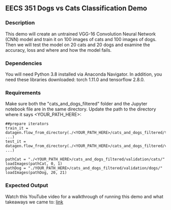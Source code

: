 ## EECS 351 Dogs vs Cats Classification Demo

### Description

This demo will create an untrained VGG-16 Convolution Neural Network (CNN) model and train it on 100 images of cats and 100 images of dogs. Then we will test the model on 20 cats and 20 dogs and examine the accuracy, loss and where and how the model fails.

### Dependencies

You will need Python 3.8 installed via Anaconda Navigator. In addition, you need these libraries downloaded: torch 1.11.0 and tensorflow 2.8.0.

### Requirements

Make sure both the "cats_and_dogs_filtered" folder and the Jupyter notebook file are in the same directory. Update the path to the directory where it says <YOUR_PATH_HERE>: 

```
##prepare iterators
train_it = datagen.flow_from_directory(./<YOUR_PATH_HERE>/cats_and_dogs_filtered/train' ...)
test_it = datagen.flow_from_directory(./<YOUR_PATH_HERE>/cats_and_dogs_filtered/validation' ...)
```
```
pathCat = "./<YOUR_PATH_HERE>/cats_and_dogs_filtered/validation/cats/"
loadImages(pathCat, 0, 1)
pathDog = "./YOUR_PATH_HERE>/cats_and_dogs_filtered/validation/dogs/"
loadImages(pathDog, 20, 21)
```

### Expected Output

Watch this YouTube video for a walkthrough of running this demo and what takeaways we came to: [link](https://www.tbd.com)
